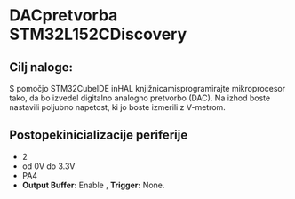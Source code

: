 # DACpretvorba STM32L152CDiscovery


## Cilj naloge:
S pomočjo STM32CubeIDE inHAL knjižnicamisprogramirajte mikroprocesor tako, da bo izvedel digitalno  analogno  pretvorbo  (DAC).  Na  izhod  boste  nastavili  poljubno  napetost,  ki  jo  boste  izmerili  z  V-metrom. 

## Postopekinicializacije periferije
- 2
- od 0V do 3.3V
- PA4
- **Output Buffer:** Enable , **Trigger:** None. 